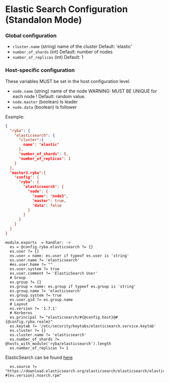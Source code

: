 
# Elastic Search Configuration (Standalon Mode)

### Global configuration

*   `cluster.name` (string)
    name of the cluster
    Default: 'elastic'
*   `number_of_shards` (int)
    Default: number of nodes
*   `number_of_replicas` (int)
    Default: 1

### Host-specific configuration

These variables MUST be set in the host configuration level.

*   `node.name` (string)
    name of the node WARNING: MUST BE UNIQUE for each node !
    Default: random value.
*   `node.master` (boolean)
    Is leader
*   `node.data` (boolean)
    Is follower

Example:

```json
{
  "ryba": {
    "elasticsearch": {
      "cluster":{
        name": "elastic"
      },
      "number_of_shards": 5,
      "number_of_replicas": 1
    }
  },
  "master3.ryba":{
    "config": {
      "ryba": {
        "elasticsearch": {
          "node": {
            "name": "node3",
            "master": true,
            "data": false
          }
        }
      }
    }
  }
}
```

    module.exports  = handler: ->
      es = @config.ryba.elasticsearch ?= {}
      es.user ?= {}
      es.user = name: es.user if typeof es.user is 'string'
      es.user.name ?= 'elasticsearch'
      #es.user.home ?= ""
      es.user.system ?= true
      es.user.comment ?= 'ElasticSearch User'
      # Group
      es.group ?= {}
      es.group = name: es.group if typeof es.group is 'string'
      es.group.name ?= 'elasticsearch'
      es.group.system ?= true
      es.user.gid ?= es.group.name
      # Layout
      es.version ?= '1.7.1'
      # Kerberos
      es.principal ?= "elasticsearch/#{@config.host}@#{@config.ryba.realm}"
      es.keytab ?= '/etc/security/keytabs/elasticsearch.service.keytab'
      es.cluster ?= {}
      es.cluster.name ?= 'elasticsearch'
      es.number_of_shards ?= @hosts_with_module('ryba/elasticsearch').length
      es.number_of_replicas ?= 1

ElasticSearch can be found [here](https://www.elastic.co/downloads/elasticsearch)

      es.source ?= "https://download.elasticsearch.org/elasticsearch/elasticsearch/elasticsearch-#{es.version}.noarch.rpm"
